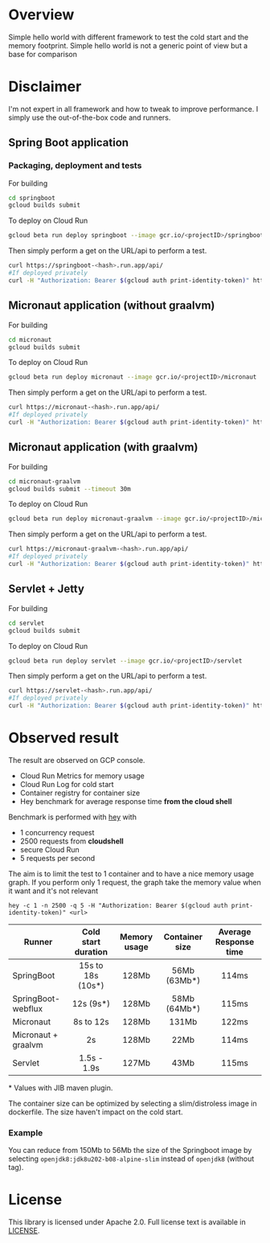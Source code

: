 # Overview

Simple hello world with different framework to test the cold start and the memory footprint.
Simple hello world is not a generic point of view but a base for comparison

# Disclaimer

I'm not expert in all framework and how to tweak to improve performance.
I simply use the out-of-the-box code and runners.

## Spring Boot application

### Packaging, deployment and tests

For building
```bash
cd springboot
gcloud builds submit
```

To deploy on Cloud Run
```bash
gcloud beta run deploy springboot --image gcr.io/<projectID>/springboot
```

Then simply perform a get on the URL/api to perform a test.
```bash
curl https://springboot-<hash>.run.app/api/
#If deployed privately
curl -H "Authorization: Bearer $(gcloud auth print-identity-token)" https://springboot-<hash>.run.app/api/
```

## Micronaut application (without graalvm)

For building
```bash
cd micronaut
gcloud builds submit
```

To deploy on Cloud Run
```bash
gcloud beta run deploy micronaut --image gcr.io/<projectID>/micronaut
```

Then simply perform a get on the URL/api to perform a test.
```bash
curl https://micronaut-<hash>.run.app/api/
#If deployed privately
curl -H "Authorization: Bearer $(gcloud auth print-identity-token)" https://micronaut-<hash>.run.app/api/
```

## Micronaut application (with graalvm)

For building
```bash
cd micronaut-graalvm
gcloud builds submit --timeout 30m
```

To deploy on Cloud Run
```bash
gcloud beta run deploy micronaut-graalvm --image gcr.io/<projectID>/micronaut-graalvm
```

Then simply perform a get on the URL/api to perform a test.
```bash
curl https://micronaut-graalvm-<hash>.run.app/api/
#If deployed privately
curl -H "Authorization: Bearer $(gcloud auth print-identity-token)" https://micronaut-graalvm-<hash>.run.app/api/
```

## Servlet + Jetty

For building
```bash
cd servlet
gcloud builds submit
```

To deploy on Cloud Run
```bash
gcloud beta run deploy servlet --image gcr.io/<projectID>/servlet
```

Then simply perform a get on the URL/api to perform a test.
```bash
curl https://servlet-<hash>.run.app/api/
#If deployed privately
curl -H "Authorization: Bearer $(gcloud auth print-identity-token)" https://servlet-<hash>.run.app/api/
```

# Observed result

The result are observed on GCP console. 
- Cloud Run Metrics for memory usage
- Cloud Run Log for cold start
- Container registry for container size
- Hey benchmark for average response time **from the cloud shell**

Benchmark is performed with [hey](https://github.com/rakyll/hey) with 
- 1 concurrency request
- 2500 requests from **cloudshell** 
- secure Cloud Run
- 5 requests per second

The aim is to limit the test to 1 container and to have a nice memory usage graph. 
If you perform only 1 request, the graph take the memory value when it want and it's not relevant

`hey -c 1 -n 2500 -q 5 -H "Authorization: Bearer $(gcloud auth print-identity-token)" <url>`


| Runner        | Cold start duration| Memory usage | Container size | Average Response time |
| ------------- |:-------------:|:-----:|:-----:|:-----:|
| SpringBoot| 15s to 18s (10s*) | 128Mb |56Mb (63Mb*)|114ms|
| SpringBoot-webflux| 12s (9s*) | 128Mb |58Mb (64Mb*)|115ms|
| Micronaut| 8s to 12s | 128Mb |131Mb|122ms|
| Micronaut + graalvm | 2s |128Mb |22Mb|114ms|
| Servlet | 1.5s - 1.9s |127Mb |43Mb|115ms|
\* Values with JIB maven plugin.

The container size can be optimized by selecting a slim/distroless image in dockerfile. The size haven't impact on the cold start.

### Example 

You can reduce from 150Mb to 56Mb the size of the Springboot image by selecting `openjdk8:jdk8u202-b08-alpine-slim` instead of `openjdk8` (without tag). 

# License

This library is licensed under Apache 2.0. Full license text is available in
[LICENSE](https://github.com/guillaumeblaquiere/cloudrun-java-framework/tree/master/LICENSE).